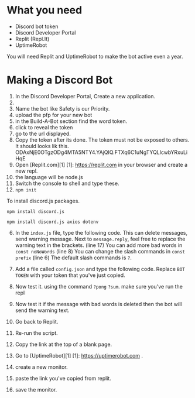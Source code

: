 # What you need
- Discord bot token
- Discord Developer Portal
- Replit (Repl.It)
- UptimeRobot

You will need Replit and UptimeRobot to make the bot active even a year.

# Making a Discord Bot
1. In the Discord Developer Portal, Create a new application.
2. 
3. Name the bot like Safety is our Priority.
4. upload  the pfp for your new bot
5. in the Build-A-Bot section find the word token.
6. click to reveal the token
7. go to the url displayed.
8. Copy the token after its done.  The token must not be exposed to others. It should looks lik this.
ODAxNjE0OTgzODg4MTA5NTY4.YAjQIQ.FTXq6C1uNgTYQLlcwbYRxuLiHqE
10. Open [Replit.com][1] [1]: https://replit.com in your browser and create a new repl.
11. the language will be node.js
12. Switch the console to shell and type these.
13. ```npm init```

To install discord.js packages.
```
npm install discord.js
```
```
npm install discord.js axios dotenv
```

6. In the ```index.js``` file, type the following code. This can delete messages, send warning message.
Next to ```message.reply```, feel free to replace the warning text in the brackets. (line 17)
You can add more bad words in ```const noNoWords``` (line 8)
You can change the slash commands in ```const prefix``` (line 6) The default slash commands is ```?```.

7. Add a file called ```config.json``` and type the following code. Replace ```BOT TOKEN``` with your token that you've just copied.
8. Now test it. using the command ```?pong``` ```?sum```. make sure you've run the repl
9. Now test it if the message with bad words is deleted then the bot will send the warning text.
10. Go back to Replit.
11. Re-run the script. 
12. Copy the link at the top of a blank page.
13. Go to [UptimeRobot][1] [1]: https://uptimerobot.com .
14. create a new monitor.
15. paste the link you've copied from replit.
16. save the monitor.
